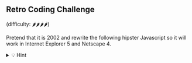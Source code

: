 ## Retro Coding Challenge

(difficulty: 🌶️🌶️🌶️🌶️)

Pretend that it is 2002 and rewrite the following hipster Javascript so it will work in Internet Explorer 5 and Netscape 4.

<details>
<summary>💡 Hint</summary>

- From Arrow Functions to Classic Functions: Remember that older JavaScript versions do not recognize arrow functions (=>). Use the traditional function keyword to declare functions instead.

- Manual Property Access: Since object destructuring is a more recent feature, you'll need to revert to accessing object properties the old-fashioned way. Use dot notation or bracket notation to get values from objects.

- Default Parameters Workaround: To emulate this behavior, check if function parameters are undefined within the function body and manually assign them default values if necessary.

- Object Copying without Spread: To combine objects or copy them, initiate a new object and loop through properties of the source object(s), copying each property explicitly.
